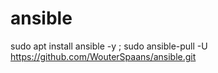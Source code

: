 # ansible
sudo apt install ansible -y ; sudo ansible-pull -U https://github.com/WouterSpaans/ansible.git
